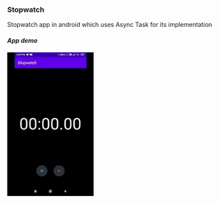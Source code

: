 ### Stopwatch
Stopwatch app in android which uses Async Task for its implementation

#### _App demo_

<img src = "graphic_assets/StopWatch_demo.gif" width = 200>
